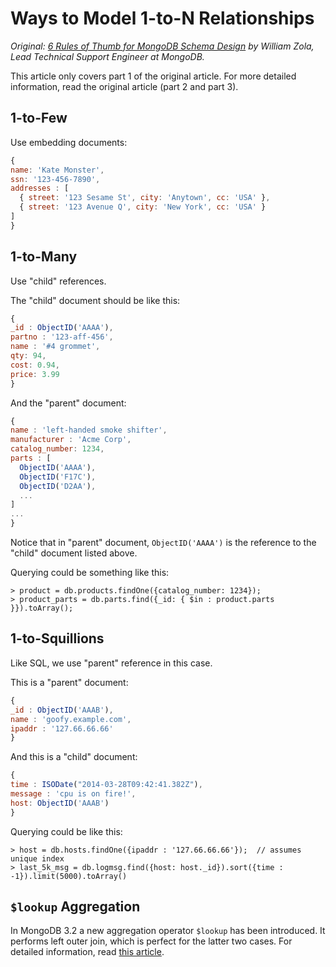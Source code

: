 # Ways to Model 1-to-N Relationships

_Original: [6 Rules of Thumb for MongoDB Schema Design](http://blog.mongodb.org/post/87200945828/6-rules-of-thumb-for-mongodb-schema-design-part-1) by William Zola, Lead Technical Support Engineer at MongoDB._

This article only covers part 1 of the original article. For more detailed information, read the original article (part 2 and part 3).

## 1-to-Few

Use embedding documents:

  ```javascript
{
  name: 'Kate Monster',
  ssn: '123-456-7890',
  addresses : [
    { street: '123 Sesame St', city: 'Anytown', cc: 'USA' },
    { street: '123 Avenue Q', city: 'New York', cc: 'USA' }
  ]
}
  ```

## 1-to-Many

Use "child" references.

The "child" document should be like this:

  ```javascript
{
  _id : ObjectID('AAAA'),
  partno : '123-aff-456',
  name : '#4 grommet',
  qty: 94,
  cost: 0.94,
  price: 3.99
}
  ```

And the "parent" document:

  ```javascript
{
  name : 'left-handed smoke shifter',
  manufacturer : 'Acme Corp',
  catalog_number: 1234,
  parts : [
    ObjectID('AAAA'),
    ObjectID('F17C'),
    ObjectID('D2AA'),
    ...
  ]
  ...
}
  ```

Notice that in "parent" document, `ObjectID('AAAA')` is the reference to the "child" document listed above.

Querying could be something like this:

  ```console
> product = db.products.findOne({catalog_number: 1234});
> product_parts = db.parts.find({_id: { $in : product.parts }}).toArray();
  ```

## 1-to-Squillions

Like SQL, we use "parent" reference in this case.

This is a "parent" document:

  ```javascript
{
  _id : ObjectID('AAAB'),
  name : 'goofy.example.com',
  ipaddr : '127.66.66.66'
}
  ```

And this is a "child" document:

  ```javascript
{
  time : ISODate("2014-03-28T09:42:41.382Z"),
  message : 'cpu is on fire!',
  host: ObjectID('AAAB')
}
  ```

Querying could be like this:

  ```console
> host = db.hosts.findOne({ipaddr : '127.66.66.66'});  // assumes unique index
> last_5k_msg = db.logmsg.find({host: host._id}).sort({time : -1}).limit(5000).toArray()
  ```

## `$lookup` Aggregation

In MongoDB 3.2 a new aggregation operator `$lookup` has been introduced. It performs left outer join, which is perfect for the latter two cases. For detailed information, read [this article](https://github.com/xiGUAwanOU/tech-note/blob/master/database-systems/mongodb/aggregation-and-lookup.md).
